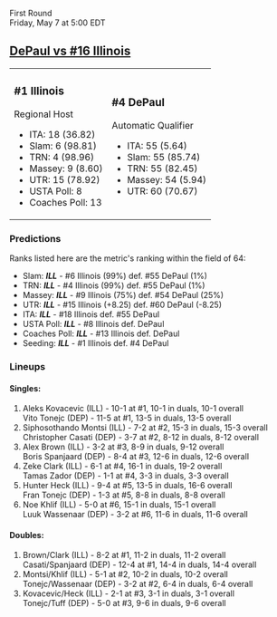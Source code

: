 First Round  
Friday, May 7 at 5:00 EDT
## [DePaul vs #16 Illinois](https://www.ncaa.com/game/5833373) 

<table><tr><td>  

### #1 Illinois  

Regional Host  
- ITA: 18 (36.82)  
- Slam: 6 (98.81)  
- TRN: 4 (98.96)  
- Massey: 9 (8.60)  
- UTR: 15 (78.92)  
- USTA Poll: 8  
- Coaches Poll: 13  

</td><td>  

### #4 DePaul  

Automatic Qualifier  
- ITA: 55 (5.64)  
- Slam: 55 (85.74)  
- TRN: 55 (82.45)  
- Massey: 54 (5.94)  
- UTR: 60 (70.67)  

</td></tr></table>  

 ### Predictions  

Ranks listed here are the metric's ranking within the field of 64:  
- Slam: ***ILL*** - #6 Illinois (99%) def. #55 DePaul (1%)  
- TRN: ***ILL*** - #4 Illinois (99%) def. #55 DePaul (1%)  
- Massey: ***ILL*** - #9 Illinois (75%) def. #54 DePaul (25%)  
- UTR: ***ILL*** - #15 Illinois (+8.25) def. #60 DePaul (-8.25)  
- ITA: ***ILL*** - #18 Illinois def. #55 DePaul  
- USTA Poll: ***ILL*** - #8 Illinois def. DePaul  
- Coaches Poll: ***ILL*** - #13 Illinois def. DePaul  
- Seeding: ***ILL*** - #1 Illinois def. #4 DePaul  

 ### Lineups  

 #### Singles:  
1. Aleks Kovacevic (ILL) - 10-1 at #1, 10-1 in duals, 10-1 overall  
  Vito Tonejc (DEP) - 11-5 at #1, 13-5 in duals, 13-5 overall
2. Siphosothando Montsi (ILL) - 7-2 at #2, 15-3 in duals, 15-3 overall  
  Christopher Casati (DEP) - 3-7 at #2, 8-12 in duals, 8-12 overall
3. Alex Brown (ILL) - 3-2 at #3, 8-9 in duals, 9-12 overall  
  Boris Spanjaard (DEP) - 8-4 at #3, 12-6 in duals, 12-6 overall
4. Zeke Clark (ILL) - 6-1 at #4, 16-1 in duals, 19-2 overall  
  Tamas Zador (DEP) - 1-1 at #4, 3-3 in duals, 3-3 overall
5. Hunter Heck (ILL) - 9-4 at #5, 13-5 in duals, 16-6 overall  
  Fran Tonejc (DEP) - 1-3 at #5, 8-8 in duals, 8-8 overall
6. Noe Khlif (ILL) - 5-0 at #6, 15-1 in duals, 15-1 overall  
  Luuk Wassenaar (DEP) - 3-2 at #6, 11-6 in duals, 11-6 overall

 #### Doubles:  
1. Brown/Clark (ILL) - 8-2 at #1, 11-2 in duals, 11-2 overall  
  Casati/Spanjaard (DEP) - 12-4 at #1, 14-4 in duals, 14-4 overall
2. Montsi/Khlif (ILL) - 5-1 at #2, 10-2 in duals, 10-2 overall  
  Tonejc/Wassenaar (DEP) - 3-2 at #2, 6-4 in duals, 6-4 overall
3. Kovacevic/Heck (ILL) - 2-1 at #3, 3-1 in duals, 3-1 overall  
  Tonejc/Tuff (DEP) - 5-0 at #3, 9-6 in duals, 9-6 overall
